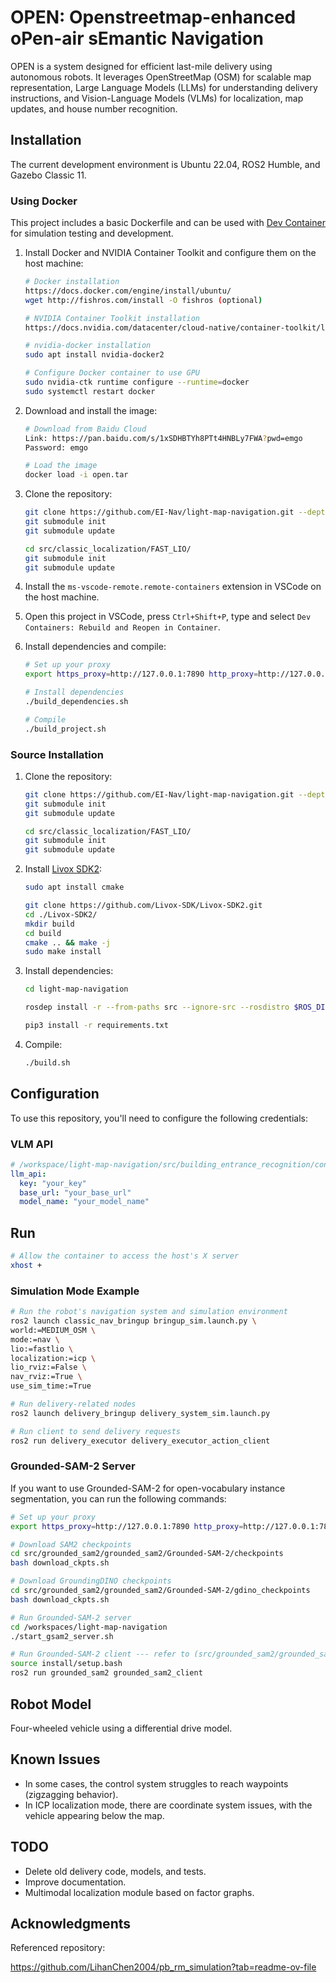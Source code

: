 # OPEN: Openstreetmap-enhanced oPen-air sEmantic Navigation

OPEN is a system designed for efficient last-mile delivery using autonomous robots. It leverages OpenStreetMap (OSM) for scalable map representation, Large Language Models (LLMs) for understanding delivery instructions, and Vision-Language Models (VLMs) for localization, map updates, and house number recognition.

## Installation

The current development environment is Ubuntu 22.04, ROS2 Humble, and Gazebo Classic 11.

### Using Docker

This project includes a basic Dockerfile and can be used with [Dev Container](https://containers.dev/) for simulation testing and development.

1. Install Docker and NVIDIA Container Toolkit and configure them on the host machine:

    ```bash
    # Docker installation
    https://docs.docker.com/engine/install/ubuntu/
    wget http://fishros.com/install -O fishros (optional)
    
    # NVIDIA Container Toolkit installation
    https://docs.nvidia.com/datacenter/cloud-native/container-toolkit/latest/install-guide.html

    # nvidia-docker installation
    sudo apt install nvidia-docker2
    
    # Configure Docker container to use GPU
    sudo nvidia-ctk runtime configure --runtime=docker
    sudo systemctl restart docker
    ```

2. Download and install the image:

    ```sh
    # Download from Baidu Cloud
    Link: https://pan.baidu.com/s/1xSDHBTYh8PTt4HNBLy7FWA?pwd=emgo 
    Password: emgo 
    
    # Load the image
    docker load -i open.tar
    ```
    
3. Clone the repository:
    ```sh
    git clone https://github.com/EI-Nav/light-map-navigation.git --depth=1
    git submodule init
    git submodule update

    cd src/classic_localization/FAST_LIO/
    git submodule init
    git submodule update
    ```

4. Install the `ms-vscode-remote.remote-containers` extension in VSCode on the host machine.

5. Open this project in VSCode, press `Ctrl+Shift+P`, type and select `Dev Containers: Rebuild and Reopen in Container`.

6. Install dependencies and compile:
    ```sh
    # Set up your proxy
    export https_proxy=http://127.0.0.1:7890 http_proxy=http://127.0.0.1:7890 all_proxy=socks5://127.0.0.1:7890

    # Install dependencies
    ./build_dependencies.sh

    # Compile
    ./build_project.sh
    ```

### Source Installation

1. Clone the repository:

    ```sh
    git clone https://github.com/EI-Nav/light-map-navigation.git --depth=1
    git submodule init
    git submodule update

    cd src/classic_localization/FAST_LIO/
    git submodule init
    git submodule update
    ```

2. Install [Livox SDK2](https://github.com/Livox-SDK/Livox-SDK2):

    ```sh
    sudo apt install cmake
    ```

    ```sh
    git clone https://github.com/Livox-SDK/Livox-SDK2.git
    cd ./Livox-SDK2/
    mkdir build
    cd build
    cmake .. && make -j
    sudo make install
    ```

3. Install dependencies:

    ```sh
    cd light-map-navigation

    rosdep install -r --from-paths src --ignore-src --rosdistro $ROS_DISTRO -y

    pip3 install -r requirements.txt
    ```

4. Compile:

    ```sh
    ./build.sh
    ```

## Configuration

To use this repository, you'll need to configure the following credentials:

### VLM API

```yaml
# /workspace/light-map-navigation/src/building_entrance_recognition/config/api_config.yaml
llm_api:
  key: "your_key"
  base_url: "your_base_url"
  model_name: "your_model_name" 
```

## Run

```sh
# Allow the container to access the host's X server
xhost +
```

### Simulation Mode Example

```sh
# Run the robot's navigation system and simulation environment
ros2 launch classic_nav_bringup bringup_sim.launch.py \
world:=MEDIUM_OSM \
mode:=nav \
lio:=fastlio \
localization:=icp \
lio_rviz:=False \
nav_rviz:=True \
use_sim_time:=True

# Run delivery-related nodes
ros2 launch delivery_bringup delivery_system_sim.launch.py

# Run client to send delivery requests
ros2 run delivery_executor delivery_executor_action_client
```

### Grounded-SAM-2 Server
If you want to use Grounded-SAM-2 for open-vocabulary instance segmentation, you can run the following commands:
```sh
# Set up your proxy
export https_proxy=http://127.0.0.1:7890 http_proxy=http://127.0.0.1:7890 all_proxy=socks5://127.0.0.1:7890

# Download SAM2 checkpoints
cd src/grounded_sam2/grounded_sam2/Grounded-SAM-2/checkpoints
bash download_ckpts.sh

# Download GroundingDINO checkpoints
cd src/grounded_sam2/grounded_sam2/Grounded-SAM-2/gdino_checkpoints
bash download_ckpts.sh

# Run Grounded-SAM-2 server
cd /workspaces/light-map-navigation
./start_gsam2_server.sh

# Run Grounded-SAM-2 client --- refer to (src/grounded_sam2/grounded_sam2/grounded_sam2_client.py) for your own usage
source install/setup.bash
ros2 run grounded_sam2 grounded_sam2_client
```

## Robot Model

Four-wheeled vehicle using a differential drive model.

## Known Issues

- In some cases, the control system struggles to reach waypoints (zigzagging behavior).
- In ICP localization mode, there are coordinate system issues, with the vehicle appearing below the map.

## TODO

- Delete old delivery code, models, and tests.
- Improve documentation.
- Multimodal localization module based on factor graphs.

## Acknowledgments

Referenced repository:

https://github.com/LihanChen2004/pb_rm_simulation?tab=readme-ov-file